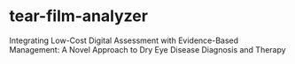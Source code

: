# tear-film-analyzer
Integrating Low-Cost Digital Assessment with Evidence-Based Management: A Novel Approach to Dry Eye Disease Diagnosis and Therapy
